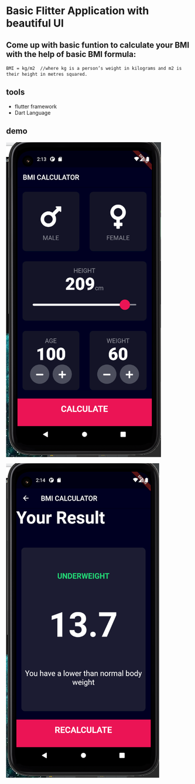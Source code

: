 # Basic Flitter Application with beautiful UI

## Come up with basic funtion to calculate your BMI with the help of basic BMI formula:
```
BMI = kg/m2  //where kg is a person’s weight in kilograms and m2 is their height in metres squared.

```
## tools
- flutter framework
- Dart Language

## demo

![demo1](demo1.PNG)



![demo2](demo2.PNG)

